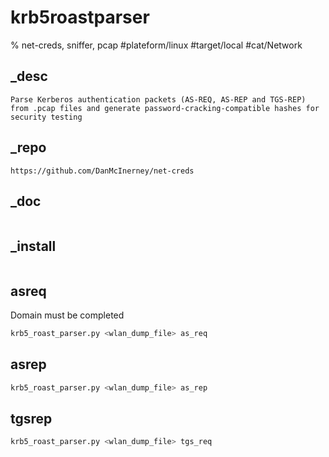 # krb5roastparser
% net-creds, sniffer, pcap
#plateform/linux  #target/local  #cat/Network

## _desc
```
Parse Kerberos authentication packets (AS-REQ, AS-REP and TGS-REP) from .pcap files and generate password-cracking-compatible hashes for security testing
```

## _repo
```
https://github.com/DanMcInerney/net-creds
```

## _doc
```
```

## _install
```
```


## asreq
Domain must be completed
```bash
krb5_roast_parser.py <wlan_dump_file> as_req
```

## asrep
```bash
krb5_roast_parser.py <wlan_dump_file> as_rep
```

## tgsrep
```bash
krb5_roast_parser.py <wlan_dump_file> tgs_req
```
